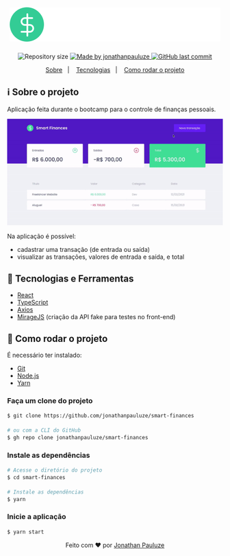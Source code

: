 <h1 align="center">
  <img src="./src/assets/logo.svg">
</h1>

<p align="center">	
  <img alt="Repository size" src="https://img.shields.io/github/repo-size/jonathanpauluze/smart-finances">
	
  <a href="https://www.linkedin.com/in/jonathanpauluze/">
    <img alt="Made by jonathanpauluze" src="https://img.shields.io/badge/made%20by-jonathanpauluze-%2304D361">
  </a>
  
  <a href="https://github.com/jonathanpauluze/smart-finances/commits/main">
    <img alt="GitHub last commit" src="https://img.shields.io/github/last-commit/jonathanpauluze/smart-finances">
  </a>

</p>
<p align="center">
  <a href="#information_source-Sobre-o-projeto">Sobre</a>&nbsp;&nbsp;&nbsp;|&nbsp;&nbsp;&nbsp;
  <a href="#rocket-tecnologias-e-ferramentas">Tecnologias</a>&nbsp;&nbsp;&nbsp;|&nbsp;&nbsp;&nbsp;
  <a href="#wrench-como-rodar-o-projeto">Como rodar o projeto</a>
</p>

## :information_source: Sobre o projeto

Aplicação feita durante o bootcamp para o controle de finanças pessoais.

![./.github/screenshot.png](./.github/application.gif)

Na aplicação é possível:
- cadastrar uma transação (de entrada ou saída)
- visualizar as transações, valores de entrada e saída, e total

## :rocket: Tecnologias e Ferramentas
- [React](https://reactjs.org)
- [TypeScript](https://www.typescriptlang.org)
- [Axios](https://axios-http.com)
- [MirageJS](https://miragejs.com) (criação da API fake para testes no front-end)

## :wrench: Como rodar o projeto

É necessário ter instalado:
- [Git](https://git-scm.com)
- [Node.js](https://nodejs.org/)
- [Yarn](https://yarnpkg.com/)

### Faça um clone do projeto

```bash
$ git clone https://github.com/jonathanpauluze/smart-finances

# ou com a CLI do GitHub
$ gh repo clone jonathanpauluze/smart-finances
```

### Instale as dependências
```bash
# Acesse o diretório do projeto
$ cd smart-finances

# Instale as dependências
$ yarn
```

### Inicie a aplicação
```bash
$ yarn start
```


<p align="center">Feito com ♥ por <a href="https://linkedin.com/in/jonathanpauluze" target="_blank">Jonathan Pauluze</a></p>
